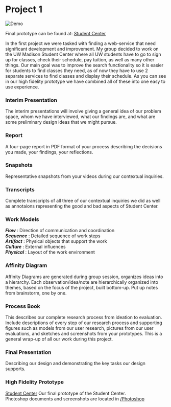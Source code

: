 # Project 1

![Demo](http://i.imgur.com/yGs8xQe.gif)

Final prototype can be found at: [Student Center](https://invis.io/6Q67O875D)

In the first project we were tasked with finding a web-service that need significant development and improvement. My group decided to work on the UW Madison Student Center where all UW students have to go to sign up for classes, check their schedule, pay tuition, as well as many other things. Our main goal was to improve the search functionality so it is easier for students to find classes they need, as of now they have to use 2 separate services to find classes and display their schedule. As you can see in our high fidelity prototype we have combined all of these into one easy to use experience. 

### Interim Presentation

The interim presentations will involve giving a general idea of our problem space, whom we have interviewed, what our findings are, and what are some preliminary design ideas that we might pursue.

### Report

A four-page report in PDF format of your process describing the decisions you made, your findings, your reflections.

### Snapshots

Representative snapshots from your videos during our contextual inquiries.

### Transcripts

Complete transcripts of all three of our contextual inquiries we did as well as annotaions representing the good and bad aspects of Student Center.

### Work Models

***Flow*** : Direction of communication and coordination   
***Sequence*** : Detailed sequence of work steps   
***Artifact*** : Physical objects that support the work   
***Culture*** : External influences   
***Physical*** : Layout of the work environment

### Affinity Diagram

Affinity Diagrams are generated during group session, organizes ideas into a hierarchy. Each observation/idea/note are hierarchically organized into themes, based on the focus of the project, built bottom-up. Put up notes from brainstorm, one by one.

### Process Book

This describes our complete research process from ideation to evaluation. Include descriptions of every step of our research process and supporting figures such as models from our user research, pictures from our user evaluations, and sketches and screenshots from your prototypes. This is a general wrap-up of all our work during this project.

### Final Presentation

Describing our design and demonstrating the key tasks our design supports.

### High Fidelity Prototype

[Student Center](https://invis.io/6Q67O875D) Our final prototype of the Student Center.   
Photoshop documents and screenshots are located in [/Photoshop](https://github.com/zambur/Course-Work/tree/master/CS570/P1/Photoshop)

